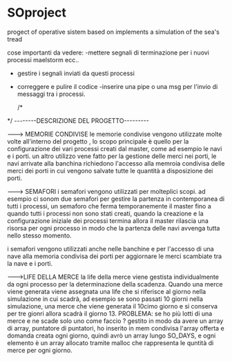 # SOproject

progect of operative sistem based on implements a simulation of the sea's tread

cose importanti da vedere:
-mettere segnali di terminazione per i nuovi processi maelstorm ecc..

- gestire i segnali inviati da questi processi
- correggere e pulire il codice
  -inserire una pipe o una msg per l'invio di messaggi tra i processi.

  /\*

\*/
--------DESCRIZIONE DEL PROGETTO---------

---> MEMORIE CONDIVISE
le memorie condivise vengono utilizzate molte volte all'interno del progetto , lo scopo principale è quello per la configurazione dei vari processi creati dal master, come ad esempio le navi e i porti.
un altro utilizzo vene fatto per la gestione delle merci nei porti, le navi arrivate alla banchina richiedono l'accesso alla memroia condivisa delle merci dei porti in cui vengono salvate tutte le quantità a disposizione dei porti.

---> SEMAFORI
i semafori vengono utilizzati per molteplici scopi. ad esempio ci sonom due semafori per gestire la partenza in contemporanea di tutti i processi, un semaforo che ferma temporanemente il master fino a quando tutti i processi non sono stati creati, quando la creazione e la configurazione iniziale dei processi termina allora il master rilascia una risorsa per ogni processo in modo che la partenza delle navi avvenga tutta nello stesso momento.

i semafori vengono utilizzati anche nelle banchine e per l'accesso di una nave alla memoria condivisa dei porti per aggiornare le merci scambiate tra la nave e i porti.

--->LIFE DELLA MERCE
la life della merce viene gestista individualmente da ogni processo per la determinazione della scadenza.
Quando una merce viene generata viene assegnata una life che si riferisce al giorno nella simulazione in cui scadrà, ad esempio se sono passati 10 giorni nella simulazione, una merce che viene generata il 10cimo giorno e si conserva per tre gionri allora scadrà il giorno 13.
PROBLEMA: se ho più lotti di una merce e ne scade solo uno come faccio ?
gestito in modo da avere un array di array, puntatore di puntatori, ho inserito in mem condivisa l'array offerta e domanda creata ogni giorno, quindi avrò un array lungo SO_DAYS, e ogni elemento è un array allocato tramite malloc che rappresenta le quntità di merce per ogni giorno.
